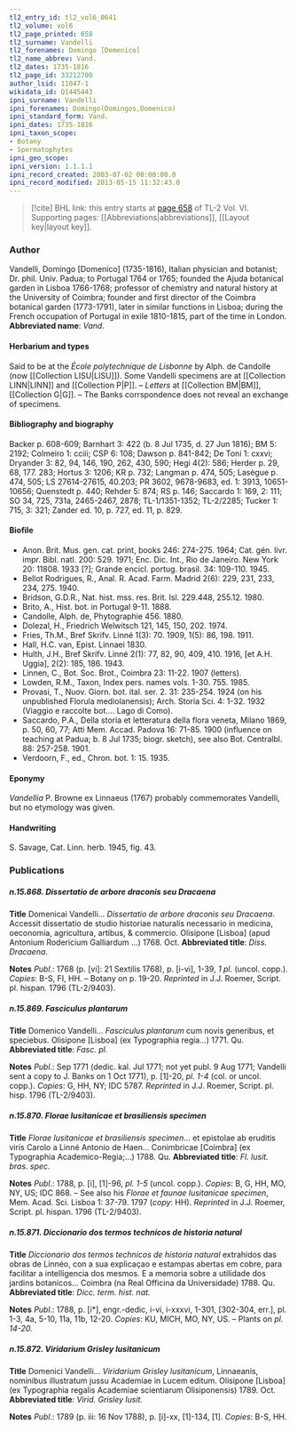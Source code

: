 ```yaml
---
tl2_entry_id: tl2_vol6_0641
tl2_volume: vol6
tl2_page_printed: 658
tl2_surname: Vandelli
tl2_forenames: Domingo [Domenico]
tl2_name_abbrev: Vand.
tl2_dates: 1735-1816
tl2_page_id: 33212700
author_lsid: 11047-1
wikidata_id: Q1445443
ipni_surname: Vandelli
ipni_forenames: Domingo(Domingos,Domenico)
ipni_standard_form: Vand.
ipni_dates: 1735-1816
ipni_taxon_scope: 
- Botany
- Spermatophytes
ipni_geo_scope: 
ipni_version: 1.1.1.1
ipni_record_created: 2003-07-02 00:00:00.0
ipni_record_modified: 2013-05-15 11:32:43.0
---
```



> [!cite] BHL link: this entry starts at [page 658](https://www.biodiversitylibrary.org/page/33212700) of TL-2 Vol. VI.
> Supporting pages: [[Abbreviations|abbreviations]], [[Layout key|layout key]].

### Author

Vandelli, Domingo \[Domenico\] (1735-1816), Italian physician and botanist; Dr. phil. Univ. Padua; to Portugal 1764 or 1765; founded the Ajuda botanical garden in Lisboa 1766-1768; professor of chemistry and natural history at the University of Coimbra; founder and first director of the Coimbra botanical garden (1773-1791), later in similar functions in Lisboa; during the French occupation of Portugal in exile 1810-1815, part of the time in London. 
**Abbreviated name**: *Vand.*

#### Herbarium and types

Said to be at the *École polytechnique de Lisbonne* by Alph. de Candolle (now [[Collection LISU|LISU]]). Some Vandelli specimens are at [[Collection LINN|LINN]] and [[Collection P|P]]. – *Letters* at [[Collection BM|BM]], [[Collection G|G]]. – The Banks corrspondence does not reveal an exchange of specimens.

#### Bibliography and biography

Backer p. 608-609; Barnhart 3: 422 (b. 8 Jul 1735, d. 27 Jun 1816); BM 5: 2192; Colmeiro 1: cciii; CSP 6: 108; Dawson p. 841-842; De Toni 1: cxxvi; Dryander 3: 82, 94, 146, 190, 262, 430, 590; Hegi 4(2): 586; Herder p. 29, 68, 177. 283; Hortus 3: 1206; KR p. 732; Langman p. 474, 505; Lasègue p. 474, 505; LS 27614-27615, 40.203; PR 3602, 9678-9683, ed. 1: 3913, 10651-10656; Quenstedt p. 440; Rehder 5: 874; RS p. 146; Saccardo 1: 169, 2: 111; SO 34, 725, 731a, 2465-2467, 2878; TL-1/1351-1352; TL-2/2285; Tucker 1: 715, 3: 321; Zander ed. 10, p. 727, ed. 11, p. 829.

#### Biofile

- Anon. Brit. Mus. gen. cat. print, books 246: 274-275. 1964; Cat. gén. livr. impr. Bibl. natl. 200: 529. 1971; Enc. Dic. Int., Rio de Janeiro. New York 20: 11808. 1933 \[?\]; Grande encicl. portug. brasil. 34: 109-110. 1945.
- Bellot Rodrigues, R., Anal. R. Acad. Farm. Madrid 2(6): 229, 231, 233, 234, 275. 1940.
- Bridson, G.D.R., Nat. hist. mss. res. Brit. Isl. 229.448, 255.12. 1980.
- Brito, A., Hist. bot. in Portugal 9-11. 1888.
- Candolle, Alph. de, Phytographie 456. 1880.
- Dolezal, H., Friedrich Welwitsch 121, 145, 150, 202. 1974.
- Fries, Th.M., Bref Skrifv. Linné 1(3): 70. 1909, 1(5): 86, 198. 1911.
- Hall, H.C. van, Epist. Linnaei 1830.
- Hulth, J.H., Bref Skrifv. Linné 2(1): 77, 82, 90, 409, 410. 1916, \[et A.H. Uggia\], 2(2): 185, 186. 1943.
- Linnen, C., Bot. Soc. Brot., Coimbra 23: 11-22. 1907 (letters).
- Lowden, R.M., Taxon, Index pers. names vols. 1-30. 755. 1985.
- Provasi, T., Nuov. Giorn. bot. ital. ser. 2. 31: 235-254. 1924 (on his unpublished Florula mediolanensis); Arch. Storia Sci. 4: 1-32. 1932 (Viaggio e raccolte bot.... Lago di Como).
- Saccardo, P.A., Della storia et letteratura della flora veneta, Milano 1869, p. 50, 60, 77; Atti Mem. Accad. Padova 16: 71-85. 1900 (influence on teaching at Padua; b. 8 Jul 1735; biogr. sketch), see also Bot. Centralbl. 88: 257-258. 1901.
- Verdoorn, F., ed., Chron. bot. 1: 15. 1935.

#### Eponymy

*Vandellia* P. Browne ex Linnaeus (1767) probably commemorates Vandelli, but no etymology was given.

#### Handwriting

S. Savage, Cat. Linn. herb. 1945, fig. 43.

### Publications

##### n.15.868. Dissertatio de arbore draconis seu Dracaena

**Title**
Domenicai Vandelli... *Dissertatio de arbore draconis seu Dracaena*. Accessit dissertatio de studio historiae naturalis necessario in medicina, oeconomia, agricultura, artibus, & commercio. Olisipone \[Lisboa\] (apud Antonium Rodericium Galliardum ...) 1768. Oct.
**Abbreviated title**: *Diss. Dracaena*.

**Notes**
*Publ*.: 1768 (p. \[vi\]: 21 Sextilis 1768), p. \[i-vi\], 1-39, *1 pl*. (uncol. copp.). *Copies*: B-S, FI, HH. – Botany on p. 19-20.
*Reprinted* in J.J. Roemer, Script. pl. hispan. 1796 (TL-2/9403).

##### n.15.869. Fasciculus plantarum

**Title**
Domenico Vandelli... *Fasciculus plantarum* cum novis generibus, et speciebus. Olisipone \[Lisboa\] (ex Typographia regia...) 1771. Qu.
**Abbreviated title**: *Fasc. pl.*

**Notes**
*Publ*.: Sep 1771 (dedic. kal. Jul 1771; not yet publ. 9 Aug 1771; Vandelli sent a copy to J. Banks on 1 Oct 1771), p. \[1\]-20, *pl. 1-4* (col. or uncol. copp.). *Copies*: G, HH, NY; IDC 5787.
*Reprinted* in J.J. Roemer, Script. pl. hisp. 1796 (TL-2/9403).

##### n.15.870. Florae lusitanicae et brasiliensis specimen

**Title**
*Florae lusitanicae et brasiliensis specimen*... et epistolae ab eruditis viris Carolo a Linné Antonio de Haen... Conimbricae \[Coimbra\] (ex Typographia Academico-Regia;...) 1788. Qu.
**Abbreviated title**: *Fl. lusit. bras. spec*.

**Notes**
*Publ*.: 1788, p. \[i\], \[1\]-96, *pl. 1-5* (uncol. copp.). *Copies*: B, G, HH, MO, NY, US; IDC 868. – See also his *Florae et faunae lusitanicae specimen*, Mem. Acad. Sci. Lisboa 1: 37-79. 1797 (*copy*: HH).
*Reprinted* in J.J. Roemer, Script. pl. hispan. 1796 (TL-2/9403).

##### n.15.871. Diccionario dos termos technicos de historia natural

**Title**
*Diccionario dos termos technicos de historia natural* extrahidos das obras de Linnéo, con a sua explicaçao e estampas abertas em cobre, para facilitar a intelligencia dos mesmos. E a memoria sobre a utilidade dos jardins botanicos... Coimbra (na Real Officina da Universidade) 1788. Qu.
**Abbreviated title**: *Dicc. term. hist. nat.*

**Notes**
*Publ*.: 1788, p. \[i\*\], engr.-dedic, i-vi, i-xxxvi, 1-301, \[302-304, err.\], pl. 1-3, 4a, 5-10, 11a, 11b, 12-20. *Copies*: KU, MICH, MO, NY, US. – Plants on *pl. 14-20.*

##### n.15.872. Viridarium Grisley lusitanicum

**Title**
Domenici Vandelli... *Viridarium Grisley lusitanicum*, Linnaeanis, nominibus illustratum jussu Academiae in Lucem editum. Olisipone \[Lisboa\] (ex Typographia regalis Academiae scientiarum Olisiponensis) 1789. Oct.
**Abbreviated title**: *Virid. Grisley lusit.*

**Notes**
*Publ*.: 1789 (p. iii: 16 Nov 1788), p. \[i\]-xx, \[1\]-134, \[1\]. *Copies*: B-S, HH.

